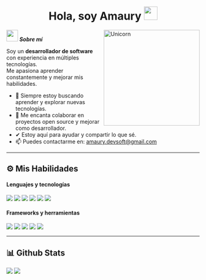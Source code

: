 <h1 align="center"><b>Hola, soy Amaury</b> 
  <img src="https://media.giphy.com/media/ObNTw8Uzwy6KQ/giphy.gif" width="35">
</h1>

<!-- GIF alineado a la derecha con tamaño 300px como el ejemplo -->
<img align="right" width="250px" alt="Unicorn" src="https://media4.giphy.com/media/v1.Y2lkPTc5MGI3NjExMWdkajZid2lrM2hkODVyZnd3dHNkeTk5ZW4zdXg1cDNkeDRnN2p6bSZlcD12MV9pbnRlcm5hbF9naWZfYnlfaWQmY3Q9Zw/JIX9t2j0ZTN9S/giphy.gif" />

<img src="https://media.giphy.com/media/ObNTw8Uzwy6KQ/giphy.gif" width="30px">&nbsp;***Sobre mí***

Soy un **desarrollador de software** con experiencia en múltiples tecnologías.  
Me apasiona aprender constantemente y mejorar mis habilidades.

- 🌱 Siempre estoy buscando aprender y explorar nuevas tecnologías.
- 👯 Me encanta colaborar en proyectos open source y mejorar como desarrollador.
- ✔ Estoy aquí para ayudar y compartir lo que sé.
- 📫 Puedes contactarme en: <a href="mailto:amaury.devsoft@gmail.com">amaury.devsoft@gmail.com</a>

---

## ⚙️ Mis Habilidades

<h4>Lenguajes y tecnologías</h4>

<span> 
  <img src="https://img.shields.io/badge/HTML5-E34F26?style=for-the-badge&logo=html5&logoColor=white">
  <img src="https://img.shields.io/badge/CSS3-1572B6?style=for-the-badge&logo=css3&logoColor=white">
  <img src="https://img.shields.io/badge/JavaScript-F7DF1E?style=for-the-badge&logo=javascript&logoColor=black">
  <img src="https://img.shields.io/badge/Python-3670A0?style=for-the-badge&logo=python&logoColor=ffdd54">
  <img src="https://img.shields.io/badge/PHP-777BB4?style=for-the-badge&logo=php&logoColor=white">
  <img src="https://img.shields.io/badge/TypeScript-007ACC?style=for-the-badge&logo=typescript&logoColor=white">
</span>

<h4>Frameworks y herramientas</h4>

<span>
  <img src="https://img.shields.io/badge/React-20232A?style=for-the-badge&logo=react&logoColor=61DAFB">
  <img src="https://img.shields.io/badge/Bootstrap-563D7C?style=for-the-badge&logo=bootstrap&logoColor=white">
  <img src="https://img.shields.io/badge/Next.js-000000?style=for-the-badge&logo=next.js&logoColor=white">
  <img src="https://img.shields.io/badge/Vue.js-35495E?style=for-the-badge&logo=vue.js&logoColor=4FC08D">
  <img src="https://img.shields.io/badge/Git-F05032?style=for-the-badge&logo=git&logoColor=white">
</span>

---

## 📊 Github Stats

[![](https://github-readme-stats.vercel.app/api?username=codebyamaury&show_icons=true&theme=tokyonight&hide_border=true&locale=es)](https://github.com/codebyamaury)
[![](https://github-readme-streak-stats.herokuapp.com/?user=codebyamaury&theme=material-palenight)](https://github.com/codebyamaury)
